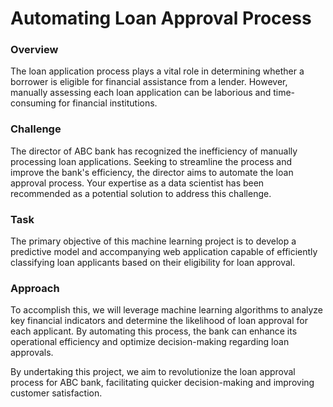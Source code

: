 # Automating Loan Approval Process

### Overview
The loan application process plays a vital role in determining whether a borrower is eligible for financial assistance from a lender. However, manually assessing each loan application can be laborious and time-consuming for financial institutions.

### Challenge
The director of ABC bank has recognized the inefficiency of manually processing loan applications. Seeking to streamline the process and improve the bank's efficiency, the director aims to automate the loan approval process. Your expertise as a data scientist has been recommended as a potential solution to address this challenge.

### Task
The primary objective of this machine learning project is to develop a predictive model and accompanying web application capable of efficiently classifying loan applicants based on their eligibility for loan approval.

### Approach
To accomplish this, we will leverage machine learning algorithms to analyze key financial indicators and determine the likelihood of loan approval for each applicant. By automating this process, the bank can enhance its operational efficiency and optimize decision-making regarding loan approvals.

By undertaking this project, we aim to revolutionize the loan approval process for ABC bank, facilitating quicker decision-making and improving customer satisfaction.
